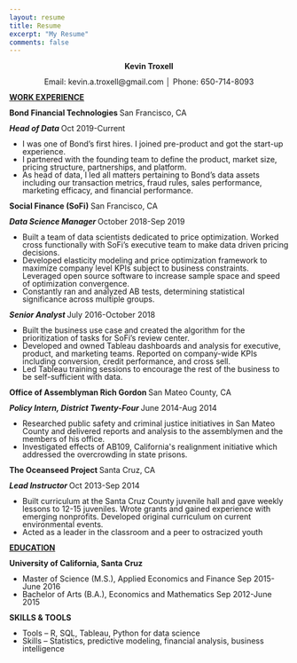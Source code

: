 ```yaml
---
layout: resume
title: Resume
excerpt: "My Resume"
comments: false
---
```

<p style="text-align: center; line-height: 1;"><strong>Kevin Troxell</strong></p>
<p style="text-align: center; line-height: 1;">Email: kevin.a.troxell@gmail.com │ Phone: 650-714-8093</p>
<p style="line-height: 1;"><strong><u>WORK EXPERIENCE</u></strong></p>
<p style="line-height: 1;"><strong>Bond Financial Technologies&nbsp;</strong>San Francisco, CA&nbsp;</p>
<p style="line-height: 1;"><strong><em>Head of Data</em>&nbsp;</strong>Oct 2019-Current</p>
<ul>
    <li style="line-height: 1;">I was one of Bond&rsquo;s first hires. I joined pre-product and got the start-up experience.</li>
    <li style="line-height: 1;">I partnered with the founding team to define the product, market size, pricing structure, partnerships, and platform.&nbsp;</li>
    <li style="line-height: 1;">As head of data, I led all matters pertaining to Bond&rsquo;s data assets including our transaction metrics, fraud rules, sales performance, marketing efficacy, and financial performance.</li>
</ul>
<p style="line-height: 1;"><strong>Social Finance (SoFi)&nbsp;</strong>San Francisco, CA&nbsp;</p>
<p style="line-height: 1;"><strong><em>Data Science Manager&nbsp;</em></strong>October 2018-Sep 2019 &nbsp; &nbsp; &nbsp; &nbsp; &nbsp; &nbsp; &nbsp; &nbsp; &nbsp; &nbsp; &nbsp; &nbsp; &nbsp; &nbsp; &nbsp;&nbsp;</p>
<ul>
    <li style="line-height: 1;">Built a team of data scientists dedicated to price optimization. Worked cross functionally with SoFi&rsquo;s executive team to make data driven pricing decisions.</li>
    <li style="line-height: 1;">Developed elasticity modeling and price optimization framework to maximize company level KPIs subject to business constraints. Leveraged open source software to increase sample space and speed of optimization convergence.</li>
    <li style="line-height: 1;">Constantly ran and analyzed AB tests, determining statistical significance across multiple groups.</li>
</ul>
<p style="line-height: 1;"><strong><em>Senior Analyst&nbsp;</em></strong>July 2016-October 2018 &nbsp; &nbsp; &nbsp; &nbsp; &nbsp; &nbsp; &nbsp; &nbsp; &nbsp;&nbsp;</p>
<ul>
    <li style="line-height: 1;">Built the business use case and created the algorithm for the prioritization of tasks for SoFi&rsquo;s review center.</li>
    <li style="line-height: 1;">Developed and owned Tableau dashboards and analysis for executive, product, and marketing teams. Reported on company-wide KPIs including conversion, credit performance, and cross sell.</li>
    <li style="line-height: 1;">Led Tableau training sessions to encourage the rest of the business to be self-sufficient with data. &nbsp;&nbsp;</li>
</ul>
<p style="line-height: 1;"><strong>Office of Assemblyman Rich Gordon&nbsp;</strong>San Mateo County, CA&nbsp;</p>
<p style="line-height: 1;"><strong><em>Policy Intern, District Twenty-Four</em>&nbsp;</strong>June 2014-Aug 2014 &nbsp; &nbsp; &nbsp; &nbsp; &nbsp; &nbsp; &nbsp; &nbsp; &nbsp; &nbsp; &nbsp;&nbsp;</p>
<ul>
    <li style="line-height: 1;">Researched public safety and criminal justice initiatives in San Mateo County and delivered reports and analysis to the assemblymen and the members of his office.&nbsp;</li>
    <li style="line-height: 1;">Investigated effects of AB109, California&apos;s realignment initiative which addressed the overcrowding in state prisons.</li>
</ul>
<p style="line-height: 1;"><strong>The Oceanseed Project&nbsp;</strong>Santa Cruz, CA</p>
<p style="line-height: 1;"><strong><em>Lead Instructor</em>&nbsp;</strong>Oct 2013-Sep 2014</p>
<ul>
    <li style="line-height: 1;">Built curriculum at the Santa Cruz County juvenile hall and gave weekly lessons to 12-15 juveniles. Wrote grants and gained experience with emerging nonprofits. Developed original curriculum on current environmental events. &nbsp; &nbsp; &nbsp; &nbsp; &nbsp; &nbsp; &nbsp; &nbsp; &nbsp; &nbsp; &nbsp; &nbsp; &nbsp; &nbsp;</li>
    <li style="line-height: 1;">Acted as a leader in the classroom and a peer to ostracized youth&nbsp;</li>
</ul>
<p style="line-height: 1;"><strong><u>EDUCATION</u></strong></p>
<p style="line-height: 1;"><strong>University of California, Santa Cruz</strong></p>
<ul>
    <li style="line-height: 1;">Master of Science (M.S.), Applied Economics and Finance Sep 2015-June 2016</li>
    <li style="line-height: 1;">Bachelor of Arts (B.A.), Economics and Mathematics Sep 2012-June 2015 &nbsp; &nbsp; &nbsp; &nbsp; &nbsp; &nbsp; &nbsp; &nbsp; &nbsp; &nbsp; &nbsp;&nbsp;</li>
</ul>
<p style="line-height: 1;"><strong>SKILLS &amp; TOOLS</strong></p>
<ul>
    <li style="line-height: 1;">Tools &ndash; R, SQL, Tableau, Python for data science</li>
    <li style="line-height: 1;">Skills &ndash; Statistics, predictive modeling, financial analysis, business intelligence</li>
</ul>
